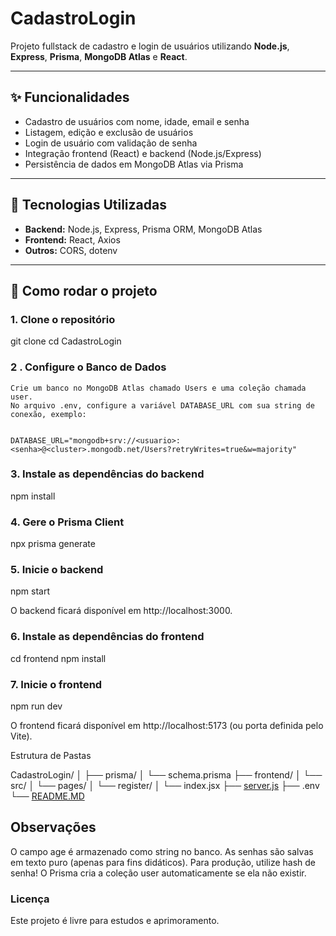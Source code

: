 # CadastroLogin

Projeto fullstack de cadastro e login de usuários utilizando **Node.js**, **Express**, **Prisma**, **MongoDB Atlas** e **React**.

---

## ✨ Funcionalidades

- Cadastro de usuários com nome, idade, email e senha  
- Listagem, edição e exclusão de usuários  
- Login de usuário com validação de senha  
- Integração frontend (React) e backend (Node.js/Express)  
- Persistência de dados em MongoDB Atlas via Prisma  

---

## 🧰 Tecnologias Utilizadas

- **Backend:** Node.js, Express, Prisma ORM, MongoDB Atlas  
- **Frontend:** React, Axios  
- **Outros:** CORS, dotenv  

---

## 🚀 Como rodar o projeto

### 1. Clone o repositório


git clone <url-do-repo>
cd CadastroLogin

### 2 . Configure o Banco de Dados
    Crie um banco no MongoDB Atlas chamado Users e uma coleção chamada user.
    No arquivo .env, configure a variável DATABASE_URL com sua string de conexão, exemplo:


    DATABASE_URL="mongodb+srv://<usuario>:<senha>@<cluster>.mongodb.net/Users?retryWrites=true&w=majority"


### 3. Instale as dependências do backend

npm install

### 4. Gere o Prisma Client

npx prisma generate


### 5. Inicie o backend

npm start

O backend ficará disponível em http://localhost:3000.

### 6. Instale as dependências do frontend

cd frontend
npm install

### 7. Inicie o frontend

npm run dev

O frontend ficará disponível em http://localhost:5173 (ou porta definida pelo Vite).

Estrutura de Pastas

CadastroLogin/
│
├── prisma/
│   └── schema.prisma
├── frontend/
│   └── src/
│       └── pages/
│           └── register/
│               └── index.jsx
├── [server.js](http://_vscodecontentref_/0)
├── .env
└── [README.MD](http://_vscodecontentref_/1)

## Observações
O campo age é armazenado como string no banco.
As senhas são salvas em texto puro (apenas para fins didáticos). Para produção, utilize hash de senha!
O Prisma cria a coleção user automaticamente se ela não existir.

### Licença
Este projeto é livre para estudos e aprimoramento.